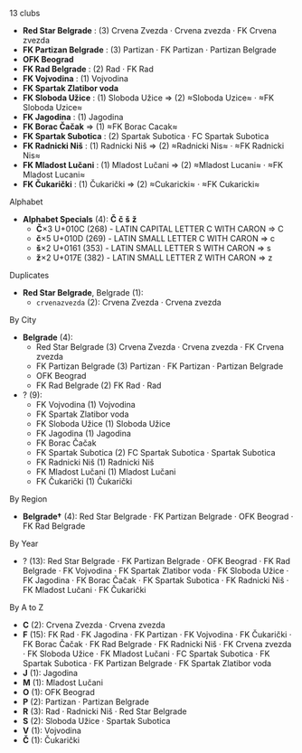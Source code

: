 13 clubs

- **Red Star Belgrade** : (3) Crvena Zvezda · Crvena zvezda · FK Crvena zvezda
- **FK Partizan Belgrade** : (3) Partizan · FK Partizan · Partizan Belgrade
- **OFK Beograd**
- **FK Rad Belgrade** : (2) Rad · FK Rad
- **FK Vojvodina** : (1) Vojvodina
- **FK Spartak Zlatibor voda**
- **FK Sloboda Užice** : (1) Sloboda Užice ⇒ (2) ≈Sloboda Uzice≈ · ≈FK Sloboda Uzice≈
- **FK Jagodina** : (1) Jagodina
- **FK Borac Čačak** ⇒ (1) ≈FK Borac Cacak≈
- **FK Spartak Subotica** : (2) Spartak Subotica · FC Spartak Subotica
- **FK Radnicki Niš** : (1) Radnicki Niš ⇒ (2) ≈Radnicki Nis≈ · ≈FK Radnicki Nis≈
- **FK Mladost Lučani** : (1) Mladost Lučani ⇒ (2) ≈Mladost Lucani≈ · ≈FK Mladost Lucani≈
- **FK Čukarički** : (1) Čukarički ⇒ (2) ≈Cukaricki≈ · ≈FK Cukaricki≈




Alphabet

- **Alphabet Specials** (4):  **Č**  **č**  **š**  **ž** 
  - **Č**×3 U+010C (268) - LATIN CAPITAL LETTER C WITH CARON ⇒ C
  - **č**×5 U+010D (269) - LATIN SMALL LETTER C WITH CARON ⇒ c
  - **š**×2 U+0161 (353) - LATIN SMALL LETTER S WITH CARON ⇒ s
  - **ž**×2 U+017E (382) - LATIN SMALL LETTER Z WITH CARON ⇒ z




Duplicates

- **Red Star Belgrade**, Belgrade (1):
  - `crvenazvezda` (2): Crvena Zvezda · Crvena zvezda




By City

- **Belgrade** (4): 
  - Red Star Belgrade  (3) Crvena Zvezda · Crvena zvezda · FK Crvena zvezda
  - FK Partizan Belgrade  (3) Partizan · FK Partizan · Partizan Belgrade
  - OFK Beograd 
  - FK Rad Belgrade  (2) FK Rad · Rad
- ? (9): 
  - FK Vojvodina  (1) Vojvodina
  - FK Spartak Zlatibor voda 
  - FK Sloboda Užice  (1) Sloboda Užice
  - FK Jagodina  (1) Jagodina
  - FK Borac Čačak 
  - FK Spartak Subotica  (2) FC Spartak Subotica · Spartak Subotica
  - FK Radnicki Niš  (1) Radnicki Niš
  - FK Mladost Lučani  (1) Mladost Lučani
  - FK Čukarički  (1) Čukarički




By Region

- **Belgrade†** (4):   Red Star Belgrade · FK Partizan Belgrade · OFK Beograd · FK Rad Belgrade




By Year

- ? (13):   Red Star Belgrade · FK Partizan Belgrade · OFK Beograd · FK Rad Belgrade · FK Vojvodina · FK Spartak Zlatibor voda · FK Sloboda Užice · FK Jagodina · FK Borac Čačak · FK Spartak Subotica · FK Radnicki Niš · FK Mladost Lučani · FK Čukarički






By A to Z

- **C** (2): Crvena Zvezda · Crvena zvezda
- **F** (15): FK Rad · FK Jagodina · FK Partizan · FK Vojvodina · FK Čukarički · FK Borac Čačak · FK Rad Belgrade · FK Radnicki Niš · FK Crvena zvezda · FK Sloboda Užice · FK Mladost Lučani · FC Spartak Subotica · FK Spartak Subotica · FK Partizan Belgrade · FK Spartak Zlatibor voda
- **J** (1): Jagodina
- **M** (1): Mladost Lučani
- **O** (1): OFK Beograd
- **P** (2): Partizan · Partizan Belgrade
- **R** (3): Rad · Radnicki Niš · Red Star Belgrade
- **S** (2): Sloboda Užice · Spartak Subotica
- **V** (1): Vojvodina
- **Č** (1): Čukarički





